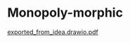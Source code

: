 # Monopoly-morphic
[exported_from_idea.drawio.pdf](https://github.com/qbixxx/Monopoly-morphic/files/15135817/exported_from_idea.drawio.pdf)
